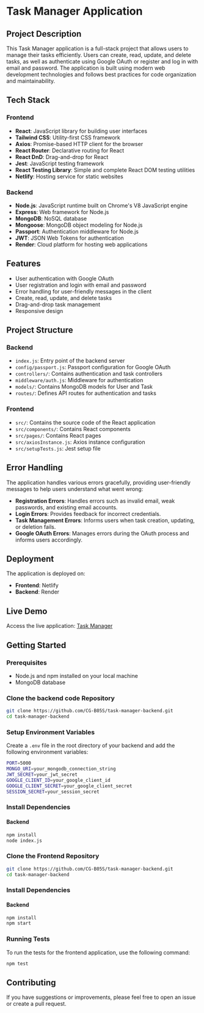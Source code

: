 # Task Manager Application

## Project Description

This Task Manager application is a full-stack project that allows users to manage their tasks efficiently. Users can create, read, update, and delete tasks, as well as authenticate using Google OAuth or register and log in with email and password. The application is built using modern web development technologies and follows best practices for code organization and maintainability.

## Tech Stack

### Frontend
- **React**: JavaScript library for building user interfaces
- **Tailwind CSS**: Utility-first CSS framework
- **Axios**: Promise-based HTTP client for the browser
- **React Router**: Declarative routing for React
- **React DnD**: Drag-and-drop for React
- **Jest**: JavaScript testing framework
- **React Testing Library**: Simple and complete React DOM testing utilities
- **Netlify**: Hosting service for static websites

### Backend
- **Node.js**: JavaScript runtime built on Chrome's V8 JavaScript engine
- **Express**: Web framework for Node.js
- **MongoDB**: NoSQL database
- **Mongoose**: MongoDB object modeling for Node.js
- **Passport**: Authentication middleware for Node.js
- **JWT**: JSON Web Tokens for authentication
- **Render**: Cloud platform for hosting web applications

## Features
- User authentication with Google OAuth
- User registration and login with email and password
- Error handling for user-friendly messages in the client
- Create, read, update, and delete tasks
- Drag-and-drop task management
- Responsive design

Project Structure
-----------------

### Backend

-   `index.js`: Entry point of the backend server
-   `config/passport.js`: Passport configuration for Google OAuth
-   `controllers/`: Contains authentication and task controllers
-   `middleware/auth.js`: Middleware for authentication
-   `models/`: Contains MongoDB models for User and Task
-   `routes/`: Defines API routes for authentication and tasks

### Frontend

-   `src/`: Contains the source code of the React application
-   `src/components/`: Contains React components
-   `src/pages/`: Contains React pages
-   `src/axiosInstance.js`: Axios instance configuration
-   `src/setupTests.js`: Jest setup file

Error Handling
--------------

The application handles various errors gracefully, providing user-friendly messages to help users understand what went wrong:

-   **Registration Errors**: Handles errors such as invalid email, weak passwords, and existing email accounts.
-   **Login Errors**: Provides feedback for incorrect credentials.
-   **Task Management Errors**: Informs users when task creation, updating, or deletion fails.
-   **Google OAuth Errors**: Manages errors during the OAuth process and informs users accordingly.

Deployment
----------

The application is deployed on:

-   **Frontend**: Netlify
-   **Backend**: Render

## Live Demo
Access the live application: [Task Manager](https://task-manager-cg.netlify.app/home)

## Getting Started

### Prerequisites
- Node.js and npm installed on your local machine
- MongoDB database

### Clone the backend code Repository
```bash
git clone https://github.com/CG-B05S/task-manager-backend.git
cd task-manager-backend
```


### Setup Environment Variables

Create a `.env` file in the root directory of your backend and add the following environment variables:
```bash
PORT=5000
MONGO_URI=your_mongodb_connection_string
JWT_SECRET=your_jwt_secret
GOOGLE_CLIENT_ID=your_google_client_id
GOOGLE_CLIENT_SECRET=your_google_client_secret
SESSION_SECRET=your_session_secret
```

### Install Dependencies

#### Backend

```bash
npm install
node index.js
```
### Clone the Frontend Repository
```bash
git clone https://github.com/CG-B05S/task-manager-backend.git
cd task-manager-backend
```
### Install Dependencies

#### Backend

```bash
npm install
npm start
```
### Running Tests

To run the tests for the frontend application, use the following command:

```bash
npm test
```

Contributing
------------

If you have suggestions or improvements, please feel free to open an issue or create a pull request.
